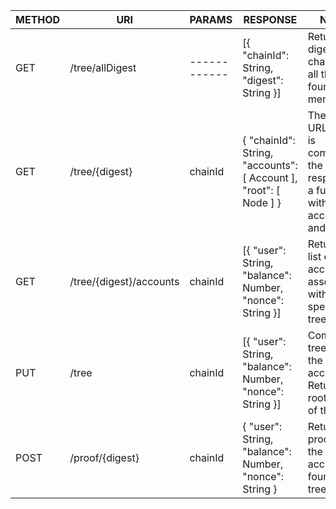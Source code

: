 | METHOD | URI                     | PARAMS       | RESPONSE                                                                  | NOTES                                                                                      |
|--------|-------------------------|--------------|---------------------------------------------------------------------------|--------------------------------------------------------------------------------------------|
| GET    | /tree/allDigest         | ------------ | [{    "chainId": String,    "digest": String }]                           | Returns the digest and chainId of all the trees found in memory                            |
| GET    | /tree/{digest}          | chainId      | {    "chainId": String,    "accounts": [ Account ],    "root": [ Node ] } | The chainId URL param is compulsory, the response is a full tree with accounts, and nodes. |
| GET    | /tree/{digest}/accounts | chainId      | [{    "user": String,    "balance": Number,    "nonce": String }]         | Returns the list of accounts associated with the specified tree.                           |
| PUT    | /tree           | chainId      | [{    "user": String,    "balance": Number,    "nonce": String }]         | Computes a tree with the given account list. Returns the root-digest of the tree.          |
| POST   | /proof/{digest} | chainId      | {    "user": String,    "balance": Number,    "nonce": String }           | Returns a proof for the given account, if found in the tree                                |
